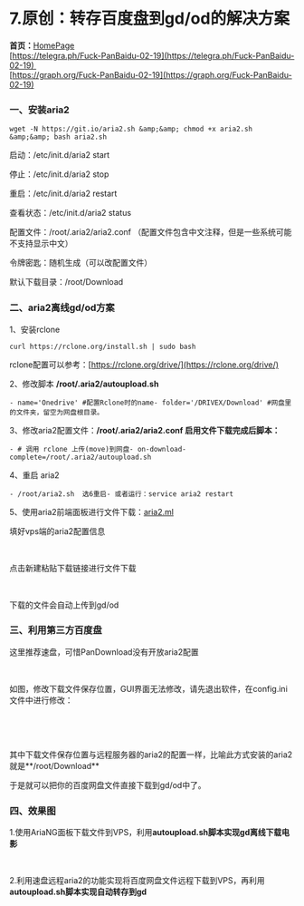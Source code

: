 # 7.原创：转存百度盘到gd/od的解决方案

**首页：**[HomePage](https://telegra.ph/HomePage-01-03)<br/>[https://telegra.ph/Fuck-PanBaidu-02-19](https://telegra.ph/Fuck-PanBaidu-02-19) <br/>[https://graph.org/Fuck-PanBaidu-02-19](https://graph.org/Fuck-PanBaidu-02-19)

### 一、安装aria2

```
wget -N https://git.io/aria2.sh &amp;&amp; chmod +x aria2.sh &amp;&amp; bash aria2.sh

```

启动：/etc/init.d/aria2 start

停止：/etc/init.d/aria2 stop

重启：/etc/init.d/aria2 restart

查看状态：/etc/init.d/aria2 status

配置文件：/root/.aria2/aria2.conf （配置文件包含中文注释，但是一些系统可能不支持显示中文）

令牌密匙：随机生成（可以改配置文件）

默认下载目录：/root/Download

### 二、aria2离线gd/od方案

1、安装rclone

```
curl https://rclone.org/install.sh | sudo bash

```

rclone配置可以参考：[https://rclone.org/drive/](https://rclone.org/drive/)

2、修改脚本 **/root/.aria2/autoupload.sh**

```
- name='Onedrive' #配置Rclone时的name- folder='/DRIVEX/Download' #网盘里的文件夹，留空为网盘根目录。
```

3、修改aria2配置文件：**/root/.aria2/aria2.conf 启用文件下载完成后脚本：**

```
- # 调用 rclone 上传(move)到网盘- on-download-complete=/root/.aria2/autoupload.sh
```

4、重启 aria2

```
- /root/aria2.sh  选6重启- 或者运行：service aria2 restart
```

5、使用aria2前端面板进行文件下载：[aria2.ml](http://aria2.ml/)

填好vps端的aria2配置信息

 

点击新建粘贴下载链接进行文件下载

 

下载的文件会自动上传到gd/od

### 三、利用第三方百度盘

这里推荐速盘，可惜PanDownload没有开放aria2配置

 

如图，修改下载文件保存位置，GUI界面无法修改，请先退出软件，在config.ini文件中进行修改：

 

 

其中下载文件保存位置与远程服务器的aria2的配置一样，比喻此方式安装的aria2就是**/root/Download**

于是就可以把你的百度网盘文件直接下载到gd/od中了。

### 四、效果图

1.使用AriaNG面板下载文件到VPS，利用**autoupload.sh脚本实现gd离线下载电影**

 

2.利用速盘远程aria2的功能实现将百度网盘文件远程下载到VPS，再利用**autoupload.sh脚本实现自动转存到gd**

 
